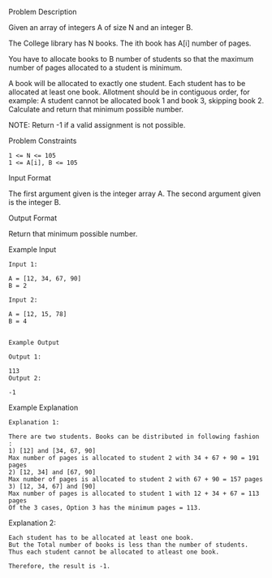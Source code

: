 Problem Description

Given an array of integers A of size N and an integer B.

The College library has N books. The ith book has A[i] number of pages.

You have to allocate books to B number of students so that the maximum number of pages allocated to a student is minimum.

A book will be allocated to exactly one student.
Each student has to be allocated at least one book.
Allotment should be in contiguous order, for example: A student cannot be allocated book 1 and book 3, skipping book 2.
Calculate and return that minimum possible number.

NOTE: Return -1 if a valid assignment is not possible.



Problem Constraints

    1 <= N <= 105
    1 <= A[i], B <= 105



Input Format

The first argument given is the integer array A.
The second argument given is the integer B.



Output Format

Return that minimum possible number.



Example Input

    Input 1:
    
    A = [12, 34, 67, 90]
    B = 2
    
    Input 2:
    
    A = [12, 15, 78] 
    B = 4
    
    
    Example Output
    
    Output 1:
    
    113
    Output 2:
    
    -1


Example Explanation

    Explanation 1:

    There are two students. Books can be distributed in following fashion : 
    1) [12] and [34, 67, 90]
    Max number of pages is allocated to student 2 with 34 + 67 + 90 = 191 pages
    2) [12, 34] and [67, 90]
    Max number of pages is allocated to student 2 with 67 + 90 = 157 pages 
    3) [12, 34, 67] and [90]
    Max number of pages is allocated to student 1 with 12 + 34 + 67 = 113 pages
    Of the 3 cases, Option 3 has the minimum pages = 113.

Explanation 2:

    Each student has to be allocated at least one book.  
    But the Total number of books is less than the number of students.
    Thus each student cannot be allocated to atleast one book.
    
    Therefore, the result is -1.